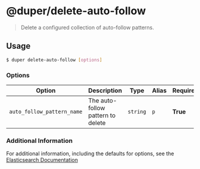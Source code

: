 # @duper/delete-auto-follow

> Delete a configured collection of auto-follow patterns.

## Usage

```sh
$ duper delete-auto-follow [options]
```

### Options

| Option | Description | Type | Alias | Required |
| -------- | ----------- | ------- | -------- | -------- |
| `auto_follow_pattern_name` | The auto-follow pattern to delete | `string` | `p` | **True** |

### Additional Information

For additional information, including the defaults for options, see the [Elasticsearch Documentation](https://www.elastic.co/guide/en/elasticsearch/reference/current/ccr-delete-auto-follow-pattern.html)
